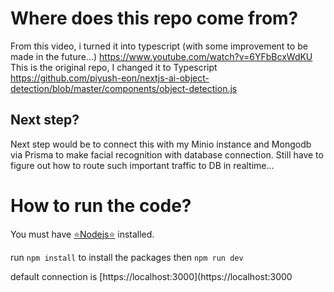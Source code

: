 # Where does this repo come from?
From this video, i turned it into typescript (with some improvement to be made in the future...)
https://www.youtube.com/watch?v=6YFbBcxWdKU
This is the original repo, I changed it to Typescript
https://github.com/piyush-eon/nextjs-ai-object-detection/blob/master/components/object-detection.js

## Next step?
Next step would be to connect this with my Minio instance and Mongodb via Prisma to make facial recognition with database connection.
Still have to figure out how to route such important traffic to DB in realtime... 

# How to run the code?
You must have [⭐Nodejs⭐](https://nodejs.org/en) installed.

run ``npm install`` to install the packages 
then ``npm run dev``

default connection is [https://localhost:3000](https://localhost:3000